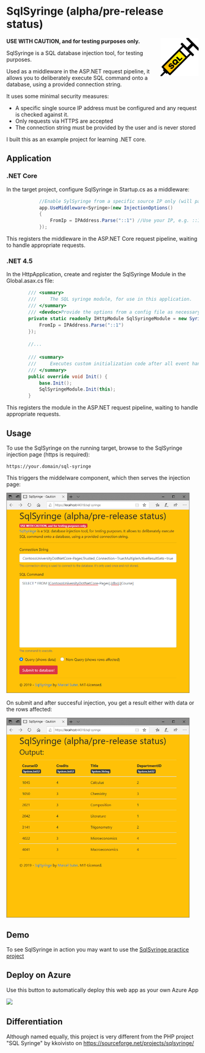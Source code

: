 # SqlSyringe (alpha/pre-release status)

<img src="https://raw.githubusercontent.com/suterma/SqlSyringe/master/doc/icon.gif" alt="icon" width="100" align="right">

**USE WITH CAUTION, and for testing purposes only.**

SqlSyringe is a SQL database injection tool, for testing purposes. 

Used as a middleware in the ASP.NET request pipeline, it allows you to deliberately execute SQL command onto a database, using a provided connection string. 

It uses some minimal security measures:

  * A specific single source IP address must be configured and any request is checked against it.
  * Only requests via HTTPS are accepted
  * The connection string must be provided by the user and is never stored

I built this as an example project for learning .NET core.

## Application
### .NET Core
In the target project, configure SqlSyringe in Startup.cs as a middleware:

```csharp
            //Enable SylSyringe from a specific source IP only (will pass over request otherwise)
            app.UseMiddleware<Syringe>(new InjectionOptions()
            {
                FromIp = IPAddress.Parse("::1") //Use your IP, e.g. ::1 is IPv6 localhost
            });
```
This registers the middleware in the ASP.NET Core request pipeline, waiting to handle appropriate requests.

### .NET 4.5

In the HttpApplication, create and register the SqlSyringe Module in the Global.asax.cs file:
```csharp
        /// <summary>
        ///     The SQL syringe module, for use in this application.
        /// </summary>
        /// <devdoc>Provide the options from a config file as necessary.</devdoc>
        private static readonly IHttpModule SqlSyringeModule = new Syringe(new InjectionOptions {
            FromIp = IPAddress.Parse("::1")
        });
        
        //...
        
        /// <summary>
        ///     Executes custom initialization code after all event handler modules have been added.
        /// </summary>
        public override void Init() {
            base.Init();
            SqlSyringeModule.Init(this);
        }
```
This registers the module in the ASP.NET request pipeline, waiting to handle appropriate requests.

## Usage

To use the SqlSyringe on the running target, browse to the SqlSyringe injection page (https is required):

    https://your.domain/sql-syringe
    
This triggers the middelware component, which then serves the injection page:    

<img src="https://raw.githubusercontent.com/suterma/SqlSyringe/master/doc/sql-syringe-input.PNG" alt="The SQL injection page of SqlSyringe" width="480">

On submit and after succesful injection, you get a result either with data or the rows affected:

<img src="https://raw.githubusercontent.com/suterma/SqlSyringe/master/doc/sql-syringe-select-output.PNG" alt="sql-syringe-select-output.PNG" width="480">

## Demo
To see SqlSyringe in action you may want to use the [SqlSyringe practice project](https://github.com/suterma/SqlSyringe-Practice)

## Deploy on Azure
Use this button to automatically deploy this web app as your own Azure App

<a href="https://azuredeploy.net/" target="_blank"><img src="http://azuredeploy.net/deploybutton.png"/></a>

## Differentiation
Although named equally, this project is very different from the PHP project "SQL Syringe" by kkoivisto on https://sourceforge.net/projects/sqlsyringe/
